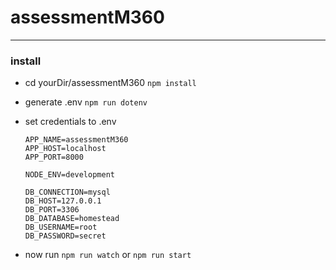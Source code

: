 
# assessmentM360

<hr>  

### install
- cd yourDir/assessmentM360 `npm install`
- generate .env `npm run dotenv`
- set credentials to .env

    ```
    APP_NAME=assessmentM360  
    APP_HOST=localhost  
    APP_PORT=8000  
      
    NODE_ENV=development  
      
    DB_CONNECTION=mysql  
    DB_HOST=127.0.0.1  
    DB_PORT=3306  
    DB_DATABASE=homestead  
    DB_USERNAME=root  
    DB_PASSWORD=secret
    ```
 - now run `npm run watch` or `npm run start`
